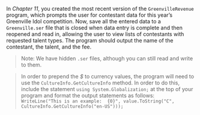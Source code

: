 In *Chapter 11*, you created the most recent version of the `GreenvilleRevenue` program, which prompts the user for contestant data for this year’s Greenville Idol competition. Now, save all the entered data to a `Greenville.ser` file that is closed when data entry is complete and then reopened and read in, allowing the user to view lists of contestants with requested talent types. The program should output the name of the contestant, the talent, and the fee. 

> Note: We have hidden `.ser` files, although you can still read and write to them.

> In order to prepend the *$* to currency values, the program will need to use the `CultureInfo.GetCultureInfo` method. In order to do this, include the statement `using System.Globalization;` at the top of your program and format the output statements as follows: `WriteLine("This is an example:  {0}", value.ToString("C", CultureInfo.GetCultureInfo("en-US")));`

<!--
{
    "CopyExercise": {
        "name": "GreenvilleRevenue.cs",
        "copyTarget": "/chapter11/cs01/student/GreenvilleRevenue.cs",
        "pasteTarget": "/GreenvilleRevenue.cs"
    }
}
-->
